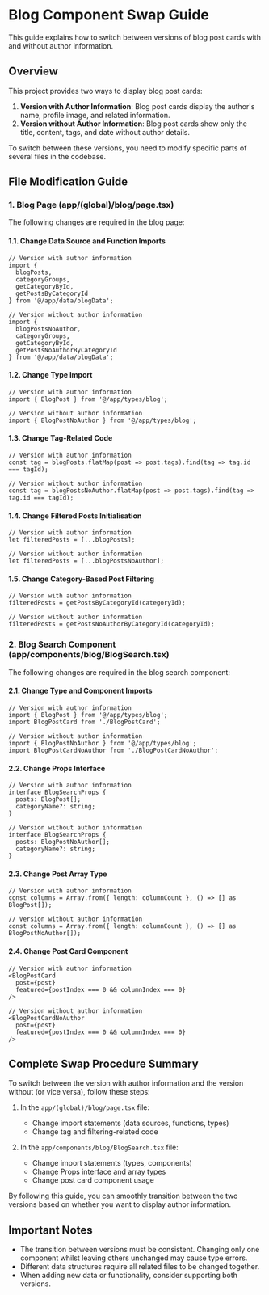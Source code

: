 # Blog Component Swap Guide

This guide explains how to switch between versions of blog post cards with and without author information.

## Overview

This project provides two ways to display blog post cards:

1. **Version with Author Information**: Blog post cards display the author's name, profile image, and related information.
2. **Version without Author Information**: Blog post cards show only the title, content, tags, and date without author details.

To switch between these versions, you need to modify specific parts of several files in the codebase.

## File Modification Guide

### 1. Blog Page (app/(global)/blog/page.tsx)

The following changes are required in the blog page:

#### 1.1. Change Data Source and Function Imports

```tsx
// Version with author information
import { 
  blogPosts, 
  categoryGroups, 
  getCategoryById, 
  getPostsByCategoryId 
} from '@/app/data/blogData';

// Version without author information
import { 
  blogPostsNoAuthor, 
  categoryGroups, 
  getCategoryById, 
  getPostsNoAuthorByCategoryId 
} from '@/app/data/blogData';
```

#### 1.2. Change Type Import

```tsx
// Version with author information
import { BlogPost } from '@/app/types/blog';

// Version without author information
import { BlogPostNoAuthor } from '@/app/types/blog';
```

#### 1.3. Change Tag-Related Code

```tsx
// Version with author information
const tag = blogPosts.flatMap(post => post.tags).find(tag => tag.id === tagId);

// Version without author information
const tag = blogPostsNoAuthor.flatMap(post => post.tags).find(tag => tag.id === tagId);
```

#### 1.4. Change Filtered Posts Initialisation

```tsx
// Version with author information
let filteredPosts = [...blogPosts];

// Version without author information
let filteredPosts = [...blogPostsNoAuthor];
```

#### 1.5. Change Category-Based Post Filtering

```tsx
// Version with author information
filteredPosts = getPostsByCategoryId(categoryId);

// Version without author information
filteredPosts = getPostsNoAuthorByCategoryId(categoryId);
```

### 2. Blog Search Component (app/components/blog/BlogSearch.tsx)

The following changes are required in the blog search component:

#### 2.1. Change Type and Component Imports

```tsx
// Version with author information
import { BlogPost } from '@/app/types/blog';
import BlogPostCard from './BlogPostCard';

// Version without author information
import { BlogPostNoAuthor } from '@/app/types/blog';
import BlogPostCardNoAuthor from './BlogPostCardNoAuthor';
```

#### 2.2. Change Props Interface

```tsx
// Version with author information
interface BlogSearchProps {
  posts: BlogPost[];
  categoryName?: string;
}

// Version without author information
interface BlogSearchProps {
  posts: BlogPostNoAuthor[];
  categoryName?: string;
}
```

#### 2.3. Change Post Array Type

```tsx
// Version with author information
const columns = Array.from({ length: columnCount }, () => [] as BlogPost[]);

// Version without author information
const columns = Array.from({ length: columnCount }, () => [] as BlogPostNoAuthor[]);
```

#### 2.4. Change Post Card Component

```tsx
// Version with author information
<BlogPostCard
  post={post}
  featured={postIndex === 0 && columnIndex === 0}
/>

// Version without author information
<BlogPostCardNoAuthor
  post={post}
  featured={postIndex === 0 && columnIndex === 0}
/>
```

## Complete Swap Procedure Summary

To switch between the version with author information and the version without (or vice versa), follow these steps:

1. In the `app/(global)/blog/page.tsx` file:
   - Change import statements (data sources, functions, types)
   - Change tag and filtering-related code

2. In the `app/components/blog/BlogSearch.tsx` file:
   - Change import statements (types, components)
   - Change Props interface and array types
   - Change post card component usage

By following this guide, you can smoothly transition between the two versions based on whether you want to display author information.

## Important Notes

- The transition between versions must be consistent. Changing only one component whilst leaving others unchanged may cause type errors.
- Different data structures require all related files to be changed together.
- When adding new data or functionality, consider supporting both versions. 